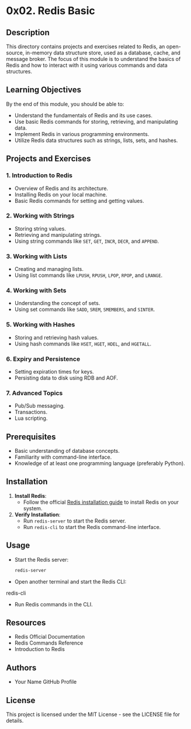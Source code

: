 # 0x02. Redis Basic

## Description
This directory contains projects and exercises related to Redis, an open-source, in-memory data structure store, used as a database, cache, and message broker. The focus of this module is to understand the basics of Redis and how to interact with it using various commands and data structures.

## Learning Objectives
By the end of this module, you should be able to:
- Understand the fundamentals of Redis and its use cases.
- Use basic Redis commands for storing, retrieving, and manipulating data.
- Implement Redis in various programming environments.
- Utilize Redis data structures such as strings, lists, sets, and hashes.

## Projects and Exercises

### 1. Introduction to Redis
- Overview of Redis and its architecture.
- Installing Redis on your local machine.
- Basic Redis commands for setting and getting values.

### 2. Working with Strings
- Storing string values.
- Retrieving and manipulating strings.
- Using string commands like `SET`, `GET`, `INCR`, `DECR`, and `APPEND`.

### 3. Working with Lists
- Creating and managing lists.
- Using list commands like `LPUSH`, `RPUSH`, `LPOP`, `RPOP`, and `LRANGE`.

### 4. Working with Sets
- Understanding the concept of sets.
- Using set commands like `SADD`, `SREM`, `SMEMBERS`, and `SINTER`.

### 5. Working with Hashes
- Storing and retrieving hash values.
- Using hash commands like `HSET`, `HGET`, `HDEL`, and `HGETALL`.

### 6. Expiry and Persistence
- Setting expiration times for keys.
- Persisting data to disk using RDB and AOF.

### 7. Advanced Topics
- Pub/Sub messaging.
- Transactions.
- Lua scripting.

## Prerequisites
- Basic understanding of database concepts.
- Familiarity with command-line interface.
- Knowledge of at least one programming language (preferably Python).

## Installation
1. **Install Redis**:
   - Follow the official [Redis installation guide](https://redis.io/download) to install Redis on your system.
2. **Verify Installation**:
   - Run `redis-server` to start the Redis server.
   - Run `redis-cli` to start the Redis command-line interface.

## Usage
- Start the Redis server:
  ```sh
  redis-server

- Open another terminal and start the Redis CLI:

redis-cli

- Run Redis commands in the CLI.

## Resources

- Redis Official Documentation
- Redis Commands Reference
- Introduction to Redis

## Authors

- Your Name GitHub Profile

## License

This project is licensed under the MIT License - see the LICENSE file for details.
